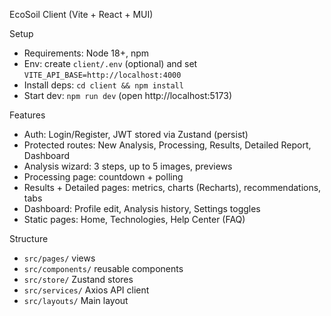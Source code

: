 EcoSoil Client (Vite + React + MUI)

Setup

- Requirements: Node 18+, npm
- Env: create `client/.env` (optional) and set `VITE_API_BASE=http://localhost:4000`
- Install deps: `cd client && npm install`
- Start dev: `npm run dev` (open http://localhost:5173)

Features

- Auth: Login/Register, JWT stored via Zustand (persist)
- Protected routes: New Analysis, Processing, Results, Detailed Report, Dashboard
- Analysis wizard: 3 steps, up to 5 images, previews
- Processing page: countdown + polling
- Results + Detailed pages: metrics, charts (Recharts), recommendations, tabs
- Dashboard: Profile edit, Analysis history, Settings toggles
- Static pages: Home, Technologies, Help Center (FAQ)

Structure

- `src/pages/` views
- `src/components/` reusable components
- `src/store/` Zustand stores
- `src/services/` Axios API client
- `src/layouts/` Main layout

